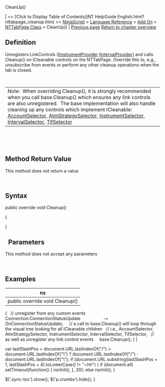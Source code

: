 ﻿










 


CleanUp()







| &lt;&lt; [Click to Display Table of Contents](NT HelpGuide English.html?nttabpage_cleanup.htm) &gt;&gt;
 [NinjaScript](ninjascript.htm) &gt; [Language Reference](language_reference_wip.htm) &gt; [Add On](add_on.htm) &gt; [NTTabPage Class](nttabpage_class.htm) &gt;
CleanUp() | [Previous page](nttabpage_class.htm)
[Return to chapter overview](nttabpage_class.htm)










Definition
----------


Unregisters LinkControls ([IInstrumentProvider](iintervalprovider_interface.htm) [IIntervalProvider)](iintervalprovider_interface.htm) and calls Cleanup() on ICleanable controls on the NTTabPage. Override this to, e.g., unsubscribe from events or perform any other cleanup operations when the tab is closed.


 




|  |
| --- |
| Note:  When overriding Cleanup(), it is strongly recommended when you call base.Cleanup() which ensures any link controls are also unregistered.  The base implementation will also handle cleaning up any controls which implement ICleanable: [AccountSelector](accountselector.htm), [AtmStrategySelector](atmstrategyselector.htm), [InstrumentSelector](instrumentselector.htm), [IntervalSelector](intervalselector.htm), [TifSelector](tifselector.htm) |



 


 


Method Return Value
-------------------


This method does not return a value


 


Syntax
------


public override void Cleanup()


{


}


 
Parameters
------------


This method does not accept any parameters


 


Examples
--------




| ns |
| --- |
| public override void Cleanup()
{
   // unregister from any custom events
   Connection.ConnectionStatusUpdate                   -= OnConnectionStatusUpdate;
   
   // a call to base.Cleanup() will loop through the visual tree looking for all ICleanable children
   // i.e., AccountSelector, AtmStrategySelector, InstrumentSelector, IntervalSelector, TifSelector,
   // as well as unregister any link control events
 
   base.Cleanup();
} |






 
 var lastSlashPos = document.URL.lastIndexOf("/") &gt; document.URL.lastIndexOf("\\") ? document.URL.lastIndexOf("/") : document.URL.lastIndexOf("\\");
 if (document.URL.substring(lastSlashPos + 1, lastSlashPos + 4).toLowerCase() != "~hh") {
 if (document.all) setTimeout(function() {
 nsrInit();
 }, 20);
 else nsrInit();
 }
 
 
 $('.sync-toc').show();
 $('p.crumbs').hide();
 }
 
 
 



